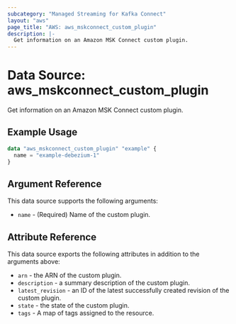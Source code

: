 ```yaml
---
subcategory: "Managed Streaming for Kafka Connect"
layout: "aws"
page_title: "AWS: aws_mskconnect_custom_plugin"
description: |-
  Get information on an Amazon MSK Connect custom plugin.
---
```


# Data Source: aws_mskconnect_custom_plugin

Get information on an Amazon MSK Connect custom plugin.

## Example Usage

```terraform
data "aws_mskconnect_custom_plugin" "example" {
  name = "example-debezium-1"
}
```

## Argument Reference

This data source supports the following arguments:

* `name` - (Required) Name of the custom plugin.

## Attribute Reference

This data source exports the following attributes in addition to the arguments above:

* `arn` - the ARN of the custom plugin.
* `description` - a summary description of the custom plugin.
* `latest_revision` - an ID of the latest successfully created revision of the custom plugin.
* `state` - the state of the custom plugin.
* `tags` - A map of tags assigned to the resource.
